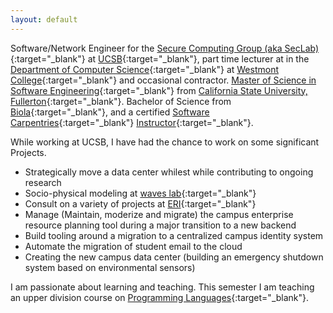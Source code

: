 ```yaml
---
layout: default
---
```

Software/Network Engineer for the [Secure Computing Group (aka SecLab)](https://seclab.cs.ucsb.edu "SecLab"){:target="_blank"} at 
[UCSB](https://www.ucsb.edu "University of California, Santa Barbara"){:target="_blank"}, part time lecturer 
at in the [Department of Computer Science](https://www.westmont.edu/computer-science){:target="_blank"} at 
[Westmont College](https://westmont.edu){:target="_blank"} and occasional contractor. 
[Master of Science in Software Engineering](http://www.fullerton.edu/ecs/mse/){:target="_blank"} from 
[California State University, Fullerton](http://www.fullerton.edu/ecs/){:target="_blank"}. Bachelor of Science from 
[Biola](https://www.biola.edu/){:target="_blank"}, and a certified 
[Software Carpentries](https://software-carpentry.org/){:target="_blank"}
[Instructor](https://carpentries.org/instructors/#noah-de){:target="_blank"}.

While working at UCSB, I have had the chance to work on some significant Projects.

 - Strategically move a data center whilest while contributing to ongoing research
 - Socio-physical modeling at [waves lab](http://caylor.eri.ucsb.edu/){:target="_blank"}
 - Consult on a variety of projects at [ERI](https://eri.ucsb.edu){:target="_blank"}
 - Manage (Maintain, moderize and migrate) the campus enterprise resource planning tool during a major transition to a new backend
 - Build tooling around a migration to a centralized campus identity system
 - Automate the migration of student email to the cloud
 - Creating the new campus data center (building an emergency shutdown system based on environmental sensors)

  I am passionate about learning and teaching. This semester I am teaching an upper division course on [Programming Languages](https://noah-de.github.io/CS105-F21/){:target="_blank"}.

